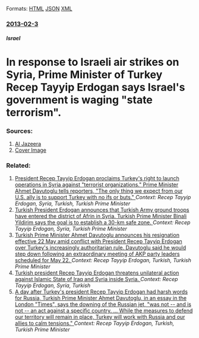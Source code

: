 
Formats: [HTML](/news/2013/02/3/in-response-to-israeli-air-strikes-on-syria-prime-minister-of-turkey-recep-tayyip-erdoaan-says-israel-s-government-is-waging-state-terror.html)  [JSON](/news/2013/02/3/in-response-to-israeli-air-strikes-on-syria-prime-minister-of-turkey-recep-tayyip-erdoaan-says-israel-s-government-is-waging-state-terror.json)  [XML](/news/2013/02/3/in-response-to-israeli-air-strikes-on-syria-prime-minister-of-turkey-recep-tayyip-erdoaan-says-israel-s-government-is-waging-state-terror.xml)  

### [2013-02-3](/news/2013/02/3/index.md)

##### Israel
# In response to Israeli air strikes on Syria, Prime Minister of Turkey Recep Tayyip Erdogan says Israel's government is waging "state terrorism". 




### Sources:

1. [Al Jazeera](http://www.aljazeera.com/news/middleeast/2013/02/20132317737493423.html)
1. [Cover Image](http://www.aljazeera.com/mritems/Images/2013/2/3/20132317206247734_20.jpg)

### Related:

1. [President Recep Tayyip Erdogan proclaims Turkey's right to launch operations in Syria against "terrorist organizations." Prime Minister Ahmet Davutoglu tells reporters, "The only thing we expect from our U.S. ally is to support Turkey with no ifs or buts." ](/news/2016/02/20/president-recep-tayyip-erdoaan-proclaims-turkey-s-right-to-launch-operations-in-syria-against-aterrorist-organizations-a-prime-minister.md) _Context: Recep Tayyip Erdogan, Syria, Turkish, Turkish Prime Minister_
2. [Turkish President Erdogan announces that Turkish Army ground troops have entered the district of Afrin in Syria. Turkish Prime Minister Binali Yildirim says the goal is to establish a 30-km safe zone. ](/news/2018/01/21/turkish-president-erdoaan-announces-that-turkish-army-ground-troops-have-entered-the-district-of-afrin-in-syria-turkish-prime-minister-bin.md) _Context: Recep Tayyip Erdogan, Syria, Turkish Prime Minister_
3. [Turkish Prime Minister Ahmet Davutoglu announces his resignation effective 22 May amid conflict with President Recep Tayyip Erdogan over Turkey's increasingly authoritarian rule. Davutoglu said he would step down following an extraordinary meeting of AKP party leaders scheduled for May 22. ](/news/2016/05/5/turkish-prime-minister-ahmet-davutoalu-announces-his-resignation-effective-22-may-amid-conflict-with-president-recep-tayyip-erdoaan-over-t.md) _Context: Recep Tayyip Erdogan, Turkish, Turkish Prime Minister_
4. [ Turkish president Recep Tayyip Erdogan threatens unilateral action against Islamic State of Iraq and Syria inside Syria. ](/news/2016/05/12/turkish-president-recep-tayyip-erdoaan-threatens-unilateral-action-against-islamic-state-of-iraq-and-syria-inside-syria.md) _Context: Recep Tayyip Erdogan, Syria, Turkish_
5. [A day after Turkey's president Recep Tayyip Erdogan had harsh words for Russia, Turkish Prime Minister Ahmet Davutoglu, in an essay in the London "Times", says the downing of the Russian jet, "was not -- and is not -- an act against a specific country. ... While the measures to defend our territory will remain in place, Turkey will work with Russia and our allies to calm tensions." ](/news/2015/11/28/a-day-after-turkey-s-president-recep-tayyip-erdoaan-had-harsh-words-for-russia-turkish-prime-minister-ahmet-davutoalu-in-an-essay-in-the.md) _Context: Recep Tayyip Erdogan, Turkish, Turkish Prime Minister_
